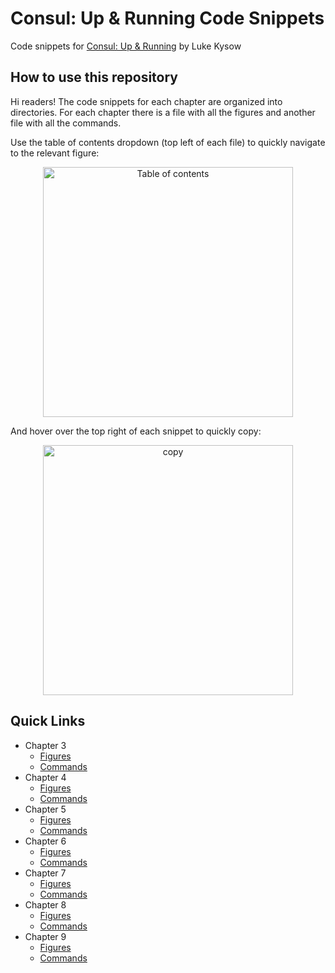 # Consul: Up & Running Code Snippets

Code snippets for [Consul: Up & Running](https://www.oreilly.com/library/view/consul-up-and/9781098106133/) by Luke Kysow

## How to use this repository

Hi readers! The code snippets for each chapter are organized into directories. For each chapter there is a file with all the figures and
another file with all the commands.

Use the table of contents dropdown (top left of each file) to quickly navigate to the relevant figure:

<p align="center">
<img src="https://github.com/consul-up/examples/blob/lkysow/main/.images/outline.png" alt="Table of contents" width="400"/>
</p>

And hover over the top right of each snippet to quickly copy:

<p align="center">
<img src="https://github.com/consul-up/examples/blob/lkysow/main/.images/copy.png" alt="copy" width="400"/>
</p>

## Quick Links

* Chapter 3
  * [Figures](chapter3/readme.md)
  * [Commands](chapter3/commands.adoc)
* Chapter 4
  * [Figures](chapter4/readme.md)
  * [Commands](chapter4/commands.adoc)
* Chapter 5
  * [Figures](chapter5/readme.md)
  * [Commands](chapter5/commands.adoc)
* Chapter 6
  * [Figures](chapter6/readme.md)
  * [Commands](chapter6/commands.adoc)
* Chapter 7
  * [Figures](chapter7/readme.md)
  * [Commands](chapter7/commands.adoc)
* Chapter 8
  * [Figures](chapter8/readme.md)
  * [Commands](chapter8/commands.adoc)
* Chapter 9
  * [Figures](chapter9/readme.md)
  * [Commands](chapter9/commands.adoc)